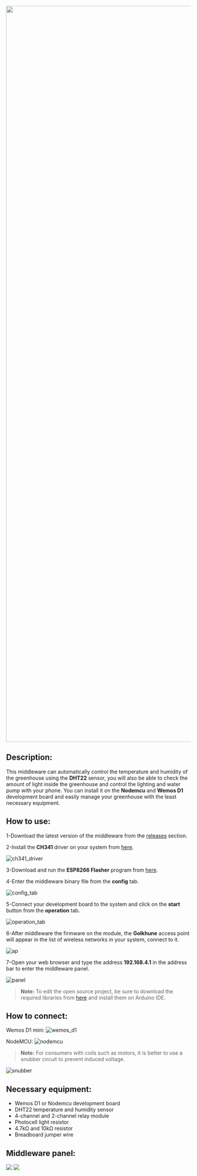 <p align='center'>
    <img src='image/logo.png' style='width: 50vh;'>
</p>

## Description:
This middleware can automatically control the temperature and humidity of the greenhouse using the **DHT22** sensor, you will also be able to check the amount of light inside the greenhouse and control the lighting and water pump with your phone. You can install it on the **Nodemcu** and **Wemos D1** development board and easily manage your greenhouse with the least necessary equipment.

## How to use:
1-Download the latest version of the middleware from the [releases](https://github.com/alireza-moshfeghi/Golkhune_ESP8266/releases) section.

2-Install the **CH341** driver on your system from [here](https://github.com/alireza-moshfeghi/Golkhune_ESP8266/blob/main/CH341SER.zip).

![ch341_driver](image/driver.png)

3-Download and run the **ESP8266 Flasher** program from [here](https://github.com/alireza-moshfeghi/Golkhune_ESP8266/blob/main/ESP8266Flasher.zip).

4-Enter the middleware binary file from the **config** tab.

![config_tab](image/config.png)

5-Connect your development board to the system and click on the **start** button from the **operation** tab.

![operation_tab](image/operation.png)

6-After middleware the firmware on the module, the **Golkhune** access point will appear in the list of wireless networks in your system, connect to it.

![ap](image/ap.png)

7-Open your web browser and type the address **192.168.4.1** in the address bar to enter the middleware panel.

![panel](image/panel.jpg)

> **Note:** To edit the open source project, be sure to download the required libraries from [here](https://github.com/alireza-moshfeghi/Golkhune_ESP8266/tree/main/libraries) and install them on Arduino IDE.

## How to connect:
Wemos D1 mini:
![wemos_d1](image/wemos.jpg)

NodeMCU:
![nodemcu](image/nodemcu.jpg)

> **Note:** For consumers with coils such as motors, it is better to use a snubber circuit to prevent induced voltage.

![snubber](image/snubber.png)

## Necessary equipment:
- Wemos D1 or Nodemcu development board
- DHT22 temperature and humidity sensor
- 4-channel and 2-channel relay module
- Photocell light resistor
- 4.7kΩ and 10kΩ resistor
- Breadboard jumper wire

## Middleware panel:

![](image/screenshot_1.jpg) ![](image/screenshot_2.jpg)
